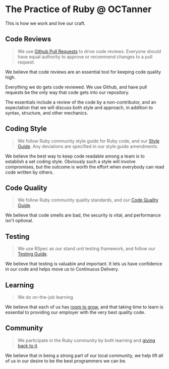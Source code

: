 # The Practice of Ruby @ OCTanner

This is how we work and live our craft.

## Code Reviews

> We use [Github Pull Requests](https://help.github.com/articles/about-pull-requests/) to drive code reviews. Everyone should have equal authority to approve or recommend changes to a pull request.

We believe that code reviews are an essential tool for keeping code quality high.

Everything we do gets code reviewed. We use Github, and have pull requests be the only way that code gets into our repository.

The essentials include a review of the code by a non-contributor, and an expectation that we will discuss both style and approach, in addition to syntax, structure, and other mechanics.

## Coding Style

> We follow Ruby community style guide for Ruby code, and our [Style Guide](./style-guide.md). Any deviations are specified in our style guide amendments.

We believe the best way to keep code readable among a team is to establish a set coding style. Obviously such a style will involve compromises, but the outcome is worth the effort when everybody can read code written by others.

## Code Quality

> We follow Ruby community quality standards, and our [Code Quality Guide](./code-quality.md).

We believe that code smells are bad, the security is vital, and performance isn't optional.

## Testing

> We use RSpec as our stand unit testing framework, and follow our [Testing Guide](./testing.md).

We believe that testing is valuable and important. It lets us have confidence in our code and helps move us to Continuous Delivery.

## Learning

> We do on-the-job learning.

We believe that each of us has [room to grow](https://learn.pluralsight.com), and that taking time to learn is essential to providing our employer with the very best quality code.

## Community

> We participate in the Ruby community by both learning and [giving back to it](https://opensourcefriday.com/).

We believe that in being a strong part of our local community, we help lift all of us in our desire to be the best programmers we can be.

